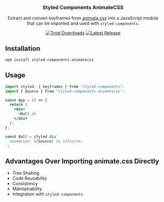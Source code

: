 <h3 align="center">
Styled Components AnimateCSS
</h3>

<p align="center">Extract and convert keyframes from <a href="https://animate.style">animate.css</a> into a JavaScript module that can be imported and used with <code>styled-components</code>. 
</p>

<p align="center">
<a href="https://www.npmjs.com/package/styled-components-animatecss"><img src="https://img.shields.io/npm/dt/styled-components-animatecss" alt="Total Downloads"></a>
  <a href="https://github.com/styled-components-animatecss/releases"><img src="https://img.shields.io/npm/v/styled-components-animatecss" alt="Latest Release"></a>
</p>

## Installation

```sh
npm install styled-components-animatecss
```

## Usage

```jsx
import styled, { keyframes } from "styled-components";
import { bounce } from "styled-components-animatecss";

const App = () => {
  return (
    <div>
      <Ball />
    </div>
  );
};

const Ball = styled.div`
  animation: ${bounce} 2s infinite;
`;
```

## Advantages Over Importing animate.css Directly

- Tree Shaking
- Code Reusability
- Consistency
- Maintainability
- Integration with `styled-components`
